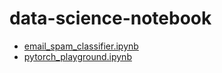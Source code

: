 data-science-notebook
=====================
- [email_spam_classifier.ipynb](https://colab.research.google.com/github/dirkarnez/data-science-notebook/blob/master/email_spam_classifier/email_spam_classifier.ipynb)
- [pytorch_playground.ipynb](https://colab.research.google.com/github/dirkarnez/data-science-notebook/blob/master/pytorch_playground/pytorch_playground.ipynb)
